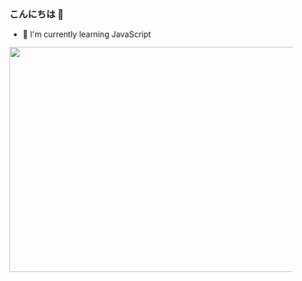 ### こんにちは 👋

- 🌱 I'm currently learning JavaScript


<img src="gif.gif" width="1000" height="400" />
